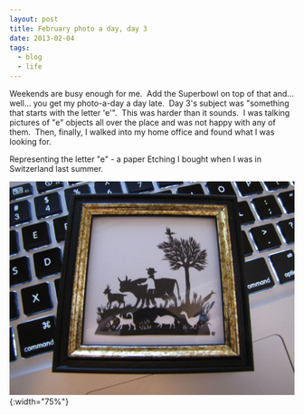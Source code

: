 ```yaml
---
layout: post
title: February photo a day, day 3
date: 2013-02-04
tags:
  - blog
  - life
---
```


Weekends are busy enough for me.  Add the Superbowl on top of that and... well... you get my photo-a-day a day late.  Day 3's subject was "something that starts with the letter 'e'".  This was harder than it sounds.  I was talking pictures of "e" objects all over the place and was not happy with any of them.  Then, finally, I walked into my home office and found what I was looking for.

Representing the letter "e" - a paper Etching I bought when I was in Switzerland last summer.

![February 3: Starts with E](/assets/images/posts/03-feb-starts-with-e.jpg){:width="75%"}
